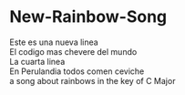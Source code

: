 # New-Rainbow-Song
Este es una nueva linea<br>
El codigo mas chevere del mundo <br>
La cuarta linea <br>
En Perulandia todos comen ceviche <br>
a song about rainbows in the key of C Major
